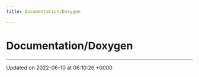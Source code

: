 ```yaml
---
title: Documentation/Doxygen

---
```


# Documentation/Doxygen








-------------------------------

Updated on 2022-06-10 at 06:10:26 +0000

